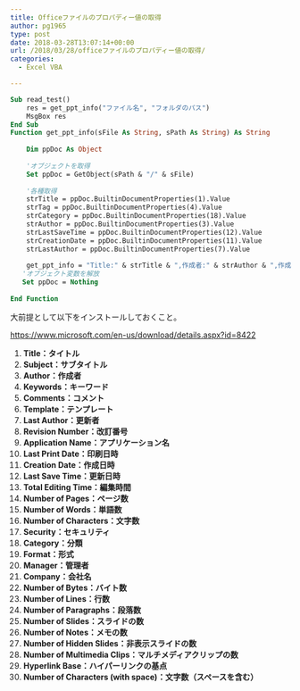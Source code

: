 ```yaml
---
title: Officeファイルのプロパディー値の取得
author: pg1965
type: post
date: 2018-03-28T13:07:14+00:00
url: /2018/03/28/officeファイルのプロパディー値の取得/
categories:
  - Excel VBA

---
```

```vb
Sub read_test()
    res = get_ppt_info("ファイル名", "フォルダのパス")
    MsgBox res
End Sub
Function get_ppt_info(sFile As String, sPath As String) As String
   
    Dim ppDoc As Object
      
    'オブジェクトを取得
    Set ppDoc = GetObject(sPath & "/" & sFile)
      
    '各種取得
    strTitle = ppDoc.BuiltinDocumentProperties(1).Value
    strTag = ppDoc.BuiltinDocumentProperties(4).Value
    strCategory = ppDoc.BuiltinDocumentProperties(18).Value
    strAuthor = ppDoc.BuiltinDocumentProperties(3).Value
    strLastSaveTime = ppDoc.BuiltinDocumentProperties(12).Value
    strCreationDate = ppDoc.BuiltinDocumentProperties(11).Value
    strLastAuthor = ppDoc.BuiltinDocumentProperties(7).Value
    
    get_ppt_info = "Title:" & strTitle & ",作成者:" & strAuthor & ",作成日:" & strCreationDate & ",キーワード:" & strTag & ",分類:" & strCategory & ",最終更新者:" & strLastAuthor & ",最終更新日時:" & strLastSaveTime & ","
   'オブジェクト変数を解放
   Set ppDoc = Nothing
  
End Function
```

大前提として以下をインストールしておくこと。

https://www.microsoft.com/en-us/download/details.aspx?id=8422

  1. **Title：タイトル**
  2. **Subject：サブタイトル**
  3. **Author：作成者**
  4. **Keywords：キーワード**
  5. **Comments：コメント**
  6. **Template：テンプレート**
  7. **Last Author：更新者**
  8. **Revision Number：改訂番号**
  9. **Application Name：アプリケーション名**
 10. **Last Print Date：印刷日時**
 11. **Creation Date：作成日時**
 12. **Last Save Time：更新日時**
 13. **Total Editing Time：編集時間**
 14. **Number of Pages：ページ数**
 15. **Number of Words：単語数**
 16. **Number of Characters：文字数**
 17. **Security：セキュリティ**
 18. **Category：分類**
 19. **Format：形式**
 20. **Manager：管理者**
 21. **Company：会社名**
 22. **Number of Bytes：バイト数**
 23. **Number of Lines：行数**
 24. **Number of Paragraphs：段落数**
 25. **Number of Slides：スライドの数**
 26. **Number of Notes：メモの数**
 27. **Number of Hidden Slides：非表示スライドの数**
 28. **Number of Multimedia Clips：マルチメディアクリップの数**
 29. **Hyperlink Base：ハイパーリンクの基点**
 30. **Number of Characters (with space)：文字数（スペースを含む）**

&nbsp;
